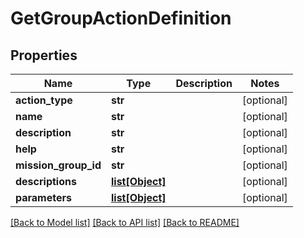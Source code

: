 # GetGroupActionDefinition

## Properties
Name | Type | Description | Notes
------------ | ------------- | ------------- | -------------
**action_type** | **str** |  | [optional] 
**name** | **str** |  | [optional] 
**description** | **str** |  | [optional] 
**help** | **str** |  | [optional] 
**mission_group_id** | **str** |  | [optional] 
**descriptions** | [**list[Object]**](.md) |  | [optional] 
**parameters** | [**list[Object]**](.md) |  | [optional] 

[[Back to Model list]](../README.md#documentation-for-models) [[Back to API list]](../README.md#documentation-for-api-endpoints) [[Back to README]](../README.md)


